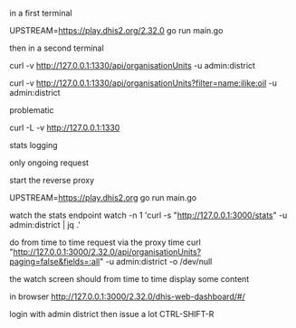 in a first terminal

UPSTREAM=https://play.dhis2.org/2.32.0 go run main.go

then in a second terminal

curl -v http://127.0.0.1:1330/api/organisationUnits -u admin:district

curl -v http://127.0.0.1:1330/api/organisationUnits?filter=name:ilike:oil -u admin:district


problematic

curl  -L -v http://127.0.0.1:1330


stats logging

only ongoing request


start the reverse proxy

   UPSTREAM=https://play.dhis2.org go run main.go

watch the stats endpoint
   watch -n 1 'curl -s "http://127.0.0.1:3000/stats" -u admin:district | jq .'

do from time to time request via the proxy 
   time curl "http://127.0.0.1:3000/2.32.0/api/organisationUnits?paging=false&fields=:all" -u admin:district -o /dev/null

the watch screen should from time to time display some content

in browser http://127.0.0.1:3000/2.32.0/dhis-web-dashboard/#/

login with admin district
then issue a lot CTRL-SHIFT-R

